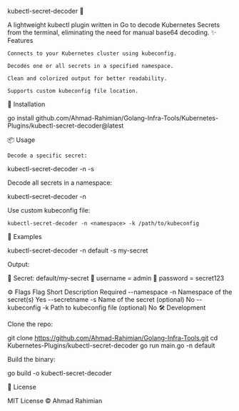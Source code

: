 
kubectl-secret-decoder 🔐

A lightweight kubectl plugin written in Go to decode Kubernetes Secrets from the terminal, eliminating the need for manual base64 decoding.
✨ Features

    Connects to your Kubernetes cluster using kubeconfig.

    Decodes one or all secrets in a specified namespace.

    Clean and colorized output for better readability.

    Supports custom kubeconfig file location.

🚀 Installation

go install github.com/Ahmad-Rahimian/Golang-Infra-Tools/Kubernetes-Plugins/kubectl-secret-decoder@latest

📦 Usage

    Decode a specific secret:

kubectl-secret-decoder -n <namespace> -s <secret-name>

Decode all secrets in a namespace:

kubectl-secret-decoder -n <namespace>

Use custom kubeconfig file:

    kubectl-secret-decoder -n <namespace> -k /path/to/kubeconfig

🧪 Examples

kubectl-secret-decoder -n default -s my-secret

Output:

🔐 Secret: default/my-secret
📌 username = admin
📌 password = secret123

⚙️ Flags
Flag	Short	Description	Required
--namespace	-n	Namespace of the secret(s)	Yes
--secretname	-s	Name of the secret (optional)	No
--kubeconfig	-k	Path to kubeconfig file (optional)	No
🛠 Development

Clone the repo:

git clone https://github.com/Ahmad-Rahimian/Golang-Infra-Tools.git
cd Kubernetes-Plugins/kubectl-secret-decoder
go run main.go -n default

Build the binary:

go build -o kubectl-secret-decoder

📄 License

MIT License © Ahmad Rahimian
